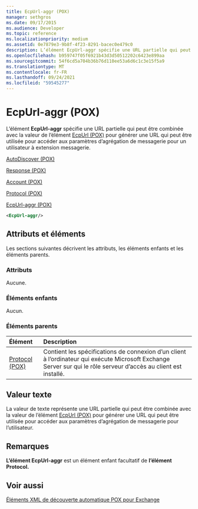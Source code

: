 ```yaml
---
title: EcpUrl-aggr (POX)
manager: sethgros
ms.date: 09/17/2015
ms.audience: Developer
ms.topic: reference
ms.localizationpriority: medium
ms.assetid: 0e7879e3-9b8f-4f23-8291-bacec0e479c0
description: L’élément EcpUrl-aggr spécifie une URL partielle qui peut être combinée avec la valeur de l’élément EcpUrl (POX) pour générer une URL qui peut être utilisée pour accéder aux paramètres d’agrégation de messagerie pour un utilisateur à extension messagerie.
ms.openlocfilehash: b959747f05f6921b43d3d50512202c6423e899aa
ms.sourcegitcommit: 54f6cd5a704b36b76d110ee53a6d6c1c3e15f5a9
ms.translationtype: MT
ms.contentlocale: fr-FR
ms.lasthandoff: 09/24/2021
ms.locfileid: "59545277"
---
```

# <a name="ecpurl-aggr-pox"></a>EcpUrl-aggr (POX)

L’élément **EcpUrl-aggr** spécifie une URL partielle qui peut être combinée avec la valeur de l’élément [EcpUrl (POX)](ecpurl-pox.md) pour générer une URL qui peut être utilisée pour accéder aux paramètres d’agrégation de messagerie pour un utilisateur à extension messagerie. 
  
[AutoDiscover (POX)](autodiscover-pox.md)
  
[Response (POX)](response-pox.md)
  
[Account (POX)](account-pox.md)
  
[Protocol (POX)](protocol-pox.md)
  
[EcpUrl-aggr (POX)](ecpurl-aggr-pox.md)
  
```XML
<EcpUrl-aggr/>
```

## <a name="attributes-and-elements"></a>Attributs et éléments

Les sections suivantes décrivent les attributs, les éléments enfants et les éléments parents.
  
### <a name="attributes"></a>Attributs

Aucune.
  
### <a name="child-elements"></a>Éléments enfants

Aucun.
  
### <a name="parent-elements"></a>Éléments parents

|**Élément**|**Description**|
|:-----|:-----|
|[Protocol (POX)](protocol-pox.md) <br/> |Contient les spécifications de connexion d’un client à l’ordinateur qui exécute Microsoft Exchange Server sur qui le rôle serveur d’accès au client est installé.  <br/> |
   
## <a name="text-value"></a>Valeur texte

La valeur de texte représente une URL partielle qui peut être combinée avec la valeur de l’élément [EcpUrl (POX)](ecpurl-pox.md) pour générer une URL qui peut être utilisée pour accéder aux paramètres d’agrégation de messagerie pour l’utilisateur. 
  
## <a name="remarks"></a>Remarques

**L’élément EcpUrl-aggr** est un élément enfant facultatif de **l’élément Protocol.** 
  
## <a name="see-also"></a>Voir aussi



[Éléments XML de découverte automatique POX pour Exchange](pox-autodiscover-xml-elements-for-exchange.md)

